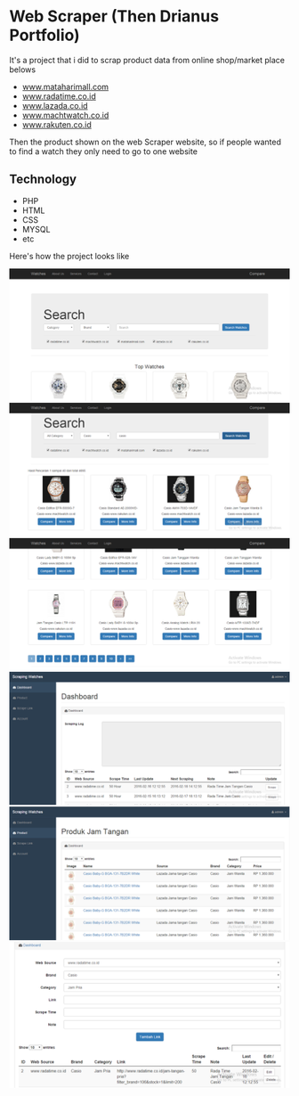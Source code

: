 # Web Scraper (Then Drianus Portfolio)

It's a project that i did to scrap product data from online shop/market place belows
* www.mataharimall.com
* www.radatime.co.id
* www.lazada.co.id
* www.machtwatch.co.id
* www.rakuten.co.id

Then the product shown on the web Scraper website, so if people wanted to find a watch they only need to go to one website

## Technology
* PHP
* HTML
* CSS
* MYSQL
* etc

Here's how the project looks like

![Image of main](https://github.com/thendrianus/web-scraper/blob/master/public/1.png?raw=true)
![Image of main2](https://github.com/thendrianus/web-scraper/blob/master/public/2.png?raw=true)
![Image of main3](https://github.com/thendrianus/web-scraper/blob/master/public/3.png?raw=true)
![Image of dashboard](https://github.com/thendrianus/web-scraper/blob/master/public/4.png?raw=true)
![Image of list product](https://github.com/thendrianus/web-scraper/blob/master/public/5.png?raw=true)
![Image of scraping link](https://github.com/thendrianus/web-scraper/blob/master/public/6.png?raw=true)